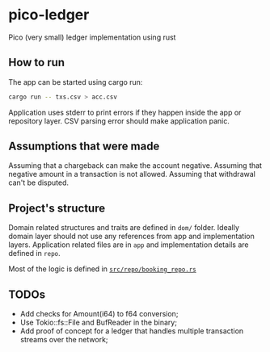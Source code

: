 # pico-ledger
Pico (very small) ledger implementation using rust

## How to run
The app can be started using cargo run:
```bash
cargo run -- txs.csv > acc.csv
```
Application uses stderr to print errors if they happen inside the app or repository layer.
CSV parsing error should make application panic.

## Assumptions that were made
Assuming that a chargeback can make the account negative.
Assuming that negative amount in a transaction is not allowed.
Assuming that withdrawal can't be disputed.

## Project's structure
Domain related structures and traits are defined in `dom/` folder. Ideally domain layer should not use any references from app and implementation layers.
Application related files are in `app` and implementation details are defined in `repo`.

Most of the logic is defined in [`src/repo/booking_repo.rs`](src/repo/booking_repo.rs)

## TODOs
* Add checks for Amount(i64) to f64 conversion;
* Use Tokio::fs::File and BufReader in the binary;
* Add proof of concept for a ledger that handles multiple transaction streams over the network;
